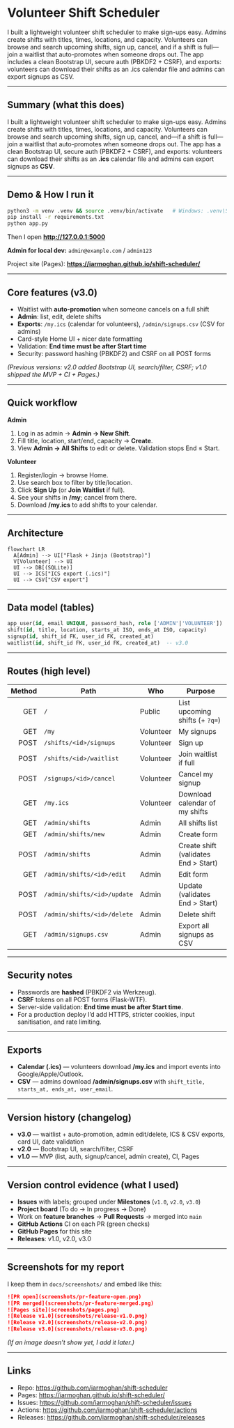 # Volunteer Shift Scheduler

I built a lightweight volunteer shift scheduler to make sign-ups easy. Admins create shifts with titles, times, locations, and capacity. Volunteers can browse and search upcoming shifts, sign up, cancel, and if a shift is full—join a waitlist that auto-promotes when someone drops out. The app includes a clean Bootstrap UI, secure auth (PBKDF2 + CSRF), and exports: volunteers can download their shifts as an .ics calendar file and admins can export signups as CSV.


---

## Summary (what this does)
I built a lightweight volunteer shift scheduler to make sign-ups easy. Admins create shifts with titles, times, locations, and capacity. Volunteers can browse and search upcoming shifts, sign up, cancel, and—if a shift is full—join a waitlist that auto-promotes when someone drops out. The app has a clean Bootstrap UI, secure auth (PBKDF2 + CSRF), and exports: volunteers can download their shifts as an **.ics** calendar file and admins can export signups as **CSV**.

---

## Demo & How I run it

```bash
python3 -m venv .venv && source .venv/bin/activate   # Windows: .venv\Scripts\Activate.ps1
pip install -r requirements.txt
python app.py
```

Then I open **http://127.0.0.1:5000**

**Admin for local dev:** `admin@example.com` / `admin123`

Project site (Pages): **https://iarmoghan.github.io/shift-scheduler/**

---

## Core features (v3.0)
- Waitlist with **auto-promotion** when someone cancels on a full shift
- **Admin**: list, edit, delete shifts
- **Exports**: `/my.ics` (calendar for volunteers), `/admin/signups.csv` (CSV for admins)
- Card-style Home UI + nicer date formatting
- Validation: **End time must be after Start time**
- Security: password hashing (PBKDF2) and CSRF on all POST forms

*(Previous versions: v2.0 added Bootstrap UI, search/filter, CSRF; v1.0 shipped the MVP + CI + Pages.)*

---

## Quick workflow

**Admin**
1. Log in as admin → **Admin → New Shift**.
2. Fill title, location, start/end, capacity → **Create**.
3. View **Admin → All Shifts** to edit or delete. Validation stops End ≤ Start.

**Volunteer**
1. Register/login → browse Home.
2. Use search box to filter by title/location.
3. Click **Sign Up** (or **Join Waitlist** if full).
4. See your shifts in **/my**; cancel from there.
5. Download **/my.ics** to add shifts to your calendar.

---

## Architecture

```mermaid
flowchart LR
  A[Admin] --> UI["Flask + Jinja (Bootstrap)"]
  V[Volunteer] --> UI
  UI --> DB[(SQLite)]
  UI --> ICS["ICS export (.ics)"]
  UI --> CSV["CSV export"]
```


---

## Data model (tables)

```sql
app_user(id, email UNIQUE, password_hash, role ['ADMIN'|'VOLUNTEER'])
shift(id, title, location, starts_at ISO, ends_at ISO, capacity)
signup(id, shift_id FK, user_id FK, created_at)
waitlist(id, shift_id FK, user_id FK, created_at)  -- v3.0
```

---

## Routes (high level)

| Method | Path                            | Who        | Purpose                          |
|-------:|---------------------------------|------------|----------------------------------|
| GET    | `/`                             | Public     | List upcoming shifts (+ `?q=`)   |
| GET    | `/my`                           | Volunteer  | My signups                       |
| POST   | `/shifts/<id>/signups`          | Volunteer  | Sign up                          |
| POST   | `/shifts/<id>/waitlist`         | Volunteer  | Join waitlist if full            |
| POST   | `/signups/<id>/cancel`          | Volunteer  | Cancel my signup                 |
| GET    | `/my.ics`                       | Volunteer  | Download calendar of my shifts   |
| GET    | `/admin/shifts`                 | Admin      | All shifts list                  |
| GET    | `/admin/shifts/new`             | Admin      | Create form                      |
| POST   | `/admin/shifts`                 | Admin      | Create shift (validates End > Start) |
| GET    | `/admin/shifts/<id>/edit`       | Admin      | Edit form                        |
| POST   | `/admin/shifts/<id>/update`     | Admin      | Update (validates End > Start)   |
| POST   | `/admin/shifts/<id>/delete`     | Admin      | Delete shift                     |
| GET    | `/admin/signups.csv`            | Admin      | Export all signups as CSV        |

---

## Security notes
- Passwords are **hashed** (PBKDF2 via Werkzeug).
- **CSRF** tokens on all POST forms (Flask-WTF).
- Server-side validation: **End time must be after Start time**.
- For a production deploy I’d add HTTPS, stricter cookies, input sanitisation, and rate limiting.

---

## Exports
- **Calendar (.ics)** — volunteers download **/my.ics** and import events into Google/Apple/Outlook.
- **CSV** — admins download **/admin/signups.csv** with `shift_title, starts_at, ends_at, user_email`.

---

## Version history (changelog)

- **v3.0** — waitlist + auto-promotion, admin edit/delete, ICS & CSV exports, card UI, date validation  
- **v2.0** — Bootstrap UI, search/filter, CSRF  
- **v1.0** — MVP (list, auth, signup/cancel, admin create), CI, Pages

---

## Version control evidence (what I used)
- **Issues** with labels; grouped under **Milestones** (`v1.0`, `v2.0`, `v3.0`)
- **Project board** (To do → In progress → Done)
- Work on **feature branches** → **Pull Requests** → merged into `main`
- **GitHub Actions** CI on each PR (green checks)
- **GitHub Pages** for this site
- **Releases**: v1.0, v2.0, v3.0

---

## Screenshots for my report

I keep them in `docs/screenshots/` and embed like this:

```md
![PR open](screenshots/pr-feature-open.png)
![PR merged](screenshots/pr-feature-merged.png)
![Pages site](screenshots/pages.png)
![Release v1.0](screenshots/release-v1.0.png)
![Release v2.0](screenshots/release-v2.0.png)
![Release v3.0](screenshots/release-v3.0.png)
```

*(If an image doesn’t show yet, I add it later.)*

---

## Links

- Repo: https://github.com/iarmoghan/shift-scheduler  
- Pages: https://iarmoghan.github.io/shift-scheduler/  
- Issues: https://github.com/iarmoghan/shift-scheduler/issues  
- Actions: https://github.com/iarmoghan/shift-scheduler/actions  
- Releases: https://github.com/iarmoghan/shift-scheduler/releases
